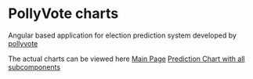 
# PollyVote charts

Angular based application for election prediction system developed by [pollyvote](http://pollyvote.com/en/about/ "pollyvote about page")


The actual charts can be viewed here 
[Main Page](charts.pollyvote.com)
[Prediction Chart with all subcomponents](charts.pollyvote.com/linechartwithalloptions)